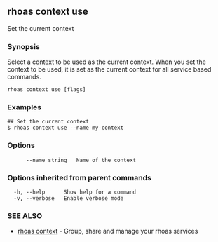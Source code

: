 ## rhoas context use

Set the current context

### Synopsis

Select a context to be used as the current context.
When you set the context to be used, it is set as the current context for all service based commands.


```
rhoas context use [flags]
```

### Examples

```
## Set the current context
$ rhoas context use --name my-context

```

### Options

```
      --name string   Name of the context
```

### Options inherited from parent commands

```
  -h, --help      Show help for a command
  -v, --verbose   Enable verbose mode
```

### SEE ALSO

* [rhoas context](rhoas_context.md)	 - Group, share and manage your rhoas services

